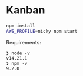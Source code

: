 # Kanban

```bash
npm install
AWS_PROFILE=nicky npm start
```

Requirements:

```
❯ node -v
v14.21.1
❯ npm -v
9.2.0
```
